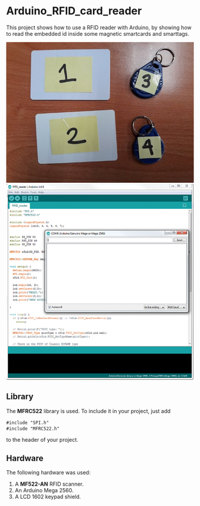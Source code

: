 # Arduino_RFID_card_reader

This project shows how to use a RFID reader with Arduino, by showing how to read the embedded id inside some magnetic smartcards and smarttags.

![demo1](/images/hands.gif "title-1") ![demo2](/images/output.gif "title-2")

## Library

The **MFRC522** library is used. To include it in your project, just add
```arduino
#include "SPI.h"
#include "MFRC522.h"
```
to the header of your project.

## Hardware

The following hardware was used:
1. A **MF522-AN** RFID scanner.
2. An Arduino Mega 2560.
3. A LCD 1602 keypad shield. 